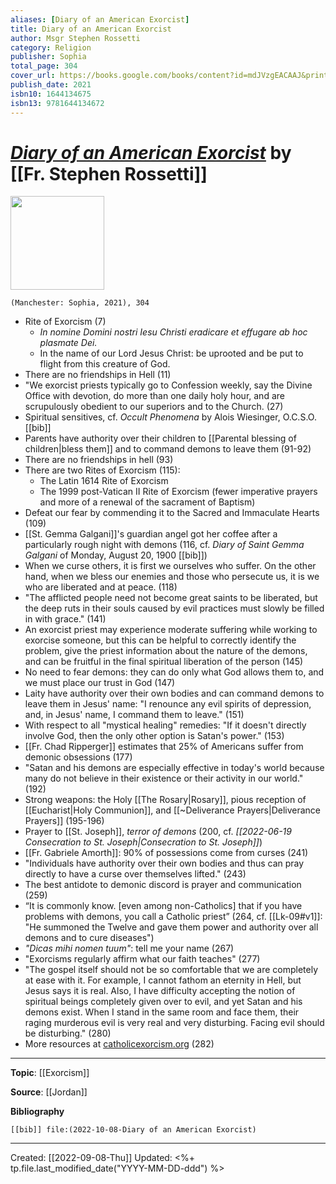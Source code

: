 ```yaml
---
aliases: [Diary of an American Exorcist]
title: Diary of an American Exorcist
author: Msgr Stephen Rossetti
category: Religion
publisher: Sophia
total_page: 304
cover_url: https://books.google.com/books/content?id=mdJVzgEACAAJ&printsec=frontcover&img=1&zoom=1&source=gbs_api
publish_date: 2021
isbn10: 1644134675
isbn13: 9781644134672
---
```

# *[Diary of an American Exorcist](https://www.sophiainstitute.com/products/item/diary-of-an-american-exorcist)* by [[Fr. Stephen Rossetti]]

<img src="https://books.google.com/books/content?id=mdJVzgEACAAJ&printsec=frontcover&img=1&zoom=1&source=gbs_api" width=150>

`(Manchester: Sophia, 2021), 304`

- Rite of Exorcism (7)
	- *In nomine Domini nostri Iesu Christi eradicare et effugare ab hoc plasmate Dei.*
	- In the name of our Lord Jesus Christ: be uprooted and be put to flight from this creature of God.
- There are no friendships in Hell (11)
- "We exorcist priests typically go to Confession weekly, say the Divine Office with devotion, do more than one daily holy hour, and are scrupulously obedient to our superiors and to the Church. (27)
- Spiritual sensitives, cf. *Occult Phenomena* by Alois Wiesinger, O.C.S.O. [[bib]]
- Parents have authority over their children to [[Parental blessing of children|bless them]] and to command demons to leave them (91-92)
- There are no friendships in hell (93)
- There are two Rites of Exorcism (115):
	- The Latin 1614 Rite of Exorcism 
	- The 1999 post-Vatican II Rite of Exorcism (fewer imperative prayers and more of a renewal of the sacrament of Baptism)
- Defeat our fear by commending it to the Sacred and Immaculate Hearts (109)
- [[St. Gemma Galgani]]'s guardian angel got her coffee after a particularly rough night with demons (116, cf. *Diary of Saint Gemma Galgani* of Monday, August 20, 1900 [[bib]])
- When we curse others, it is first we ourselves who suffer. On the other hand, when we bless our enemies and those who persecute us, it is we who are liberated and at peace. (118)
- "The afflicted people need not become great saints to be liberated, but the deep ruts in their souls caused by evil practices must slowly be filled in with grace." (141)
- An exorcist priest may experience moderate suffering while working to exorcise someone, but this can be helpful to correctly identify the problem, give the priest information about the nature of the demons, and can be  fruitful in the final spiritual liberation of the person (145)
- No need to fear demons: they can do only what God allows them to, and we must place our trust in God (147)
- Laity have authority over their own bodies and can command demons to leave them in Jesus' name: "I renounce any evil spirits of depression, and, in Jesus' name, I command them to leave." (151)
- With respect to all "mystical healing" remedies: "If it doesn't directly involve God, then the only other option is Satan's power." (153)
- [[Fr. Chad Ripperger]] estimates that 25% of Americans suffer from demonic obsessions (177)
- "Satan and his demons are especially effective in today's world because many do not believe in their existence or their activity in our world." (192)
- Strong weapons: the Holy [[The Rosary|Rosary]], pious reception of [[Eucharist|Holy Communion]], and [[~Deliverance Prayers|Deliverance Prayers]] (195-196)
- Prayer to [[St. Joseph]], *terror of demons* (200, cf. *[[2022-06-19 Consecration to St. Joseph|Consecration to St. Joseph]]*)
- [[Fr. Gabriele Amorth]]: 90% of possessions come from curses (241)
- "Individuals have authority over their own bodies and thus can pray directly to have a curse over themselves lifted." (243)
- The best antidote to demonic discord is prayer and communication (259)
- “It is commonly know. [even among non-Catholics] that if you have problems with demons, you call a Catholic priest” (264, cf. [[Lk-09#v1]]: "He summoned the Twelve and gave them power and authority over all demons and to cure diseases")
- *"Dicas mihi nomen tuum"*: tell me your name (267)
- "Exorcisms regularly affirm what our faith teaches" (277) 
- "The gospel itself should not be so comfortable that we are completely at ease with it. For example, I cannot fathom an eternity in Hell, but Jesus says it is real. Also, I have difficulty accepting the notion of spiritual beings completely given over to evil, and yet Satan and his demons exist. When I stand in the same room and face them, their raging murderous evil is very real and very disturbing. Facing evil should be disturbing." (280)
- More resources at [catholicexorcism.org](https://www.catholicexorcism.org/) (282)

--- 
**Topic**: [[Exorcism]]

**Source**: [[Jordan]]

**Bibliography**

```query
[[bib]] file:(2022-10-08-Diary of an American Exorcist)
```
 
---
Created: [[2022-09-08-Thu]]
Updated: <%+ tp.file.last_modified_date("YYYY-MM-DD-ddd") %>
